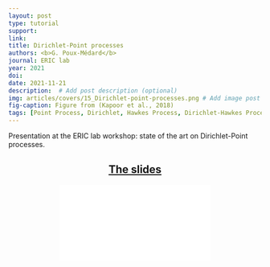```yaml
---
layout: post
type: tutorial
support:
link:
title: Dirichlet-Point processes
authors: <b>G. Poux-Médard</b>
journal: ERIC lab
year: 2021
doi:
date: 2021-11-21
description:  # Add post description (optional)
img: articles/covers/15_Dirichlet-point-processes.png # Add image post (optional)
fig-caption: Figure from (Kapoor et al., 2018)
tags: [Point Process, Dirichlet, Hawkes Process, Dirichlet-Hawkes Process, Dynamics, Powered Dirichlet Process, Network, Netrate, Survival]
---
```


Presentation at the ERIC lab workshop: state of the art on Dirichlet-Point processes.

## <center><u>The slides</u></center>
<center>
<object data="/assets/img/articles/Tutorials/Dirichlet_Point_processes.pdf" type="application/pdf" width="100%" height="700px">
    <embed src="/assets/img/articles/Tutorials/Dirichlet_Point_processes.pdf"></embed>
</object>
</center>



